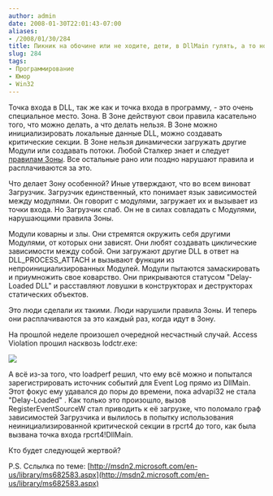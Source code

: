 ```yaml
---
author: admin
date: 2008-01-30T22:01:43-07:00
aliases:
- /2008/01/30/284
title: Пикник на обочине или не ходите, дети, в DllMain гулять, а то ноги оторвёт
slug: 284
tags:
- Программирование
- Юмор
- Win32
---
```


Точка входа в DLL, так же как и точка входа в программу, - это очень специальное место. Зона. В Зоне действуют свои правила касательно того, что можно делать, а что делать нельзя. В Зоне можно инициализировать локальные данные DLL, можно создавать критические секции. В Зоне нельзя динамически загружать другие Модули или создавать потоки. Любой Сталкер знает и следует [правилам Зоны](http://msdn2.microsoft.com/en-us/library/ms682583.aspx). Все остальные рано или поздно нарушают правила и расплачиваются за это.

<!--more-->

Что делает Зону особенной? Иные утверждают, что во всем виноват Загрузчик. Загрузчик единственный, кто понимает язык зависимостей между модулями. Он говорит с модулями, загружает их и вызывает из точки входа. Но Загрузчик слаб. Он не в силах совладать с Модулями, нарушающими правила Зоны.

Модули коварны и злы. Они стремятся окружить себя другими Модулями, от которых они зависят. Они любят создавать циклические зависимости между собой. Они загружают другие DLL в ответ на DLL_PROCESS_ATTACH и вызывают функции из непроинициализированных Модулей. Модули пытаются замаскировать и приумножить свое коварство. Они прикрываются статусом "Delay-Loaded DLL" и расставляют ловушки в конструкторах и деструкторах статических объектов. 

Это люди сделали их такими. Люди нарушили правила Зоны. И теперь они расплачиваются за это каждый раз, когда идут в Зону.

На прошлой неделе произошел очередной несчастный случай. Access Violation прошил насквозь lodctr.exe:

![](/2008/01/delay_loading_stack.png)

А всё из-за того, что loadperf решил, что ему всё можно и попытался зарегистрировать источник событий для Event Log прямо из DllMain. Этот фокус ему удавался до поры до времени, пока advapi32 не стала "Delay-Loaded" . Как только это произошло, вызов RegisterEventSourceW стал приводить к её загрузке, что поломало граф зависимостей Загрузчика и вылилось в попытку использования неинициализированной критической секции в rpcrt4 до того, как была вызвана точка входа rpcrt4!DllMain.

Кто будет следующей жертвой?

P.S. Сслылка по теме: [http://msdn2.microsoft.com/en-us/library/ms682583.aspx](http://msdn2.microsoft.com/en-us/library/ms682583.aspx)
